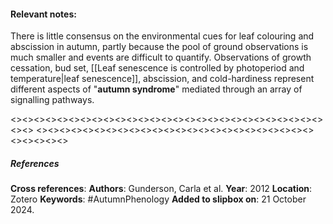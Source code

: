 #### **Relevant notes**:
There is little consensus on the environmental cues for leaf colouring and abscission in autumn, partly because the pool of ground observations is much smaller and events are difficult to quantify. Observations of growth cessation, bud set, [[Leaf senescence is controlled by photoperiod and temperature|leaf senescence]], abscission, and cold-hardiness represent different aspects of "**autumn syndrome**" mediated through an array of signalling pathways.

<><><><><><><><><><><><><><><><><><><><><><><><><><><><><>
<><><><><><><><><><><><><><><><><><><><><><><><><><><><><>
##### References
**Cross references**: 
**Authors**: Gunderson, Carla et al. 
**Year**: 2012
**Location**: Zotero
**Keywords**: #AutumnPhenology
**Added to slipbox on**: 21 October 2024. 